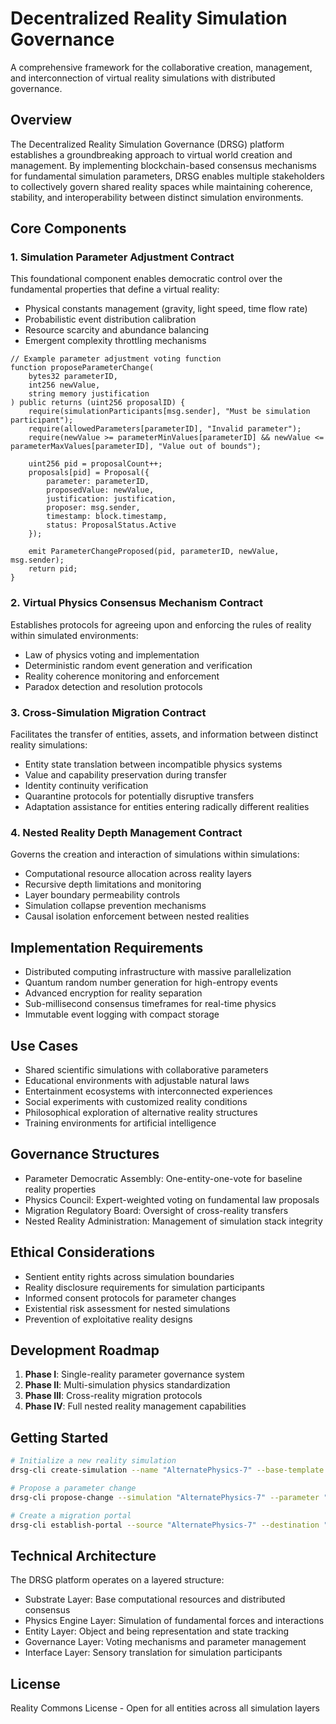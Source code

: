 # Decentralized Reality Simulation Governance

A comprehensive framework for the collaborative creation, management, and interconnection of virtual reality simulations with distributed governance.

## Overview

The Decentralized Reality Simulation Governance (DRSG) platform establishes a groundbreaking approach to virtual world creation and management. By implementing blockchain-based consensus mechanisms for fundamental simulation parameters, DRSG enables multiple stakeholders to collectively govern shared reality spaces while maintaining coherence, stability, and interoperability between distinct simulation environments.

## Core Components

### 1. Simulation Parameter Adjustment Contract

This foundational component enables democratic control over the fundamental properties that define a virtual reality:

- Physical constants management (gravity, light speed, time flow rate)
- Probabilistic event distribution calibration
- Resource scarcity and abundance balancing
- Emergent complexity throttling mechanisms

```solidity
// Example parameter adjustment voting function
function proposeParameterChange(
    bytes32 parameterID,
    int256 newValue,
    string memory justification
) public returns (uint256 proposalID) {
    require(simulationParticipants[msg.sender], "Must be simulation participant");
    require(allowedParameters[parameterID], "Invalid parameter");
    require(newValue >= parameterMinValues[parameterID] && newValue <= parameterMaxValues[parameterID], "Value out of bounds");
    
    uint256 pid = proposalCount++;
    proposals[pid] = Proposal({
        parameter: parameterID,
        proposedValue: newValue,
        justification: justification,
        proposer: msg.sender,
        timestamp: block.timestamp,
        status: ProposalStatus.Active
    });
    
    emit ParameterChangeProposed(pid, parameterID, newValue, msg.sender);
    return pid;
}
```

### 2. Virtual Physics Consensus Mechanism Contract

Establishes protocols for agreeing upon and enforcing the rules of reality within simulated environments:

- Law of physics voting and implementation
- Deterministic random event generation and verification
- Reality coherence monitoring and enforcement
- Paradox detection and resolution protocols

### 3. Cross-Simulation Migration Contract

Facilitates the transfer of entities, assets, and information between distinct reality simulations:

- Entity state translation between incompatible physics systems
- Value and capability preservation during transfer
- Identity continuity verification
- Quarantine protocols for potentially disruptive transfers
- Adaptation assistance for entities entering radically different realities

### 4. Nested Reality Depth Management Contract

Governs the creation and interaction of simulations within simulations:

- Computational resource allocation across reality layers
- Recursive depth limitations and monitoring
- Layer boundary permeability controls
- Simulation collapse prevention mechanisms
- Causal isolation enforcement between nested realities

## Implementation Requirements

- Distributed computing infrastructure with massive parallelization
- Quantum random number generation for high-entropy events
- Advanced encryption for reality separation
- Sub-millisecond consensus timeframes for real-time physics
- Immutable event logging with compact storage

## Use Cases

- Shared scientific simulations with collaborative parameters
- Educational environments with adjustable natural laws
- Entertainment ecosystems with interconnected experiences
- Social experiments with customized reality conditions
- Philosophical exploration of alternative reality structures
- Training environments for artificial intelligence

## Governance Structures

- Parameter Democratic Assembly: One-entity-one-vote for baseline reality properties
- Physics Council: Expert-weighted voting on fundamental law proposals
- Migration Regulatory Board: Oversight of cross-reality transfers
- Nested Reality Administration: Management of simulation stack integrity

## Ethical Considerations

- Sentient entity rights across simulation boundaries
- Reality disclosure requirements for simulation participants
- Informed consent protocols for parameter changes
- Existential risk assessment for nested simulations
- Prevention of exploitative reality designs

## Development Roadmap

1. **Phase I**: Single-reality parameter governance system
2. **Phase II**: Multi-simulation physics standardization
3. **Phase III**: Cross-reality migration protocols
4. **Phase IV**: Full nested reality management capabilities

## Getting Started

```bash
# Initialize a new reality simulation
drsg-cli create-simulation --name "AlternatePhysics-7" --base-template "standard-cosmos" --initial-complexity 0.85

# Propose a parameter change
drsg-cli propose-change --simulation "AlternatePhysics-7" --parameter "GRAVITY_CONSTANT" --value 8.2 --justification "Testing impact on biological evolution"

# Create a migration portal
drsg-cli establish-portal --source "AlternatePhysics-7" --destination "OceanWorld-3" --translation-protocol "adaptive"
```

## Technical Architecture

The DRSG platform operates on a layered structure:
- Substrate Layer: Base computational resources and distributed consensus
- Physics Engine Layer: Simulation of fundamental forces and interactions
- Entity Layer: Object and being representation and state tracking
- Governance Layer: Voting mechanisms and parameter management
- Interface Layer: Sensory translation for simulation participants

## License

Reality Commons License - Open for all entities across all simulation layers
